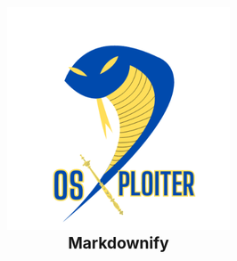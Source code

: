 
<h1 align="center">
  <br>
  <a href="https://github.com/OssamaN7/OsXploiter"><img src="https://raw.githubusercontent.com/OssamaN7/OsXploiter/main/logo/Os.png" alt="Markdownify" width="400"></a>
  <br>
  Markdownify
  <br>
</h1>
